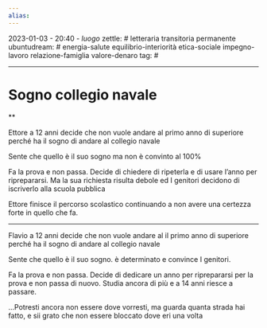 ```yaml
---
alias: 
---
```

2023-01-03 - 20:40 - *luogo*
zettle: # letteraria transitoria permanente
ubuntudream: # energia-salute equilibrio-interiorità etica-sociale impegno-lavoro relazione-famiglia valore-denaro 
tag: #

---
# Sogno collegio navale

**

Ettore a 12 anni decide che non vuole andare al primo anno di superiore perché ha il sogno di andare al collegio navale

Sente che quello è il suo sogno ma non è convinto al 100%

Fa la prova e non passa. Decide di chiedere di ripeterla e di usare l’anno per riprepararsi. Ma la sua richiesta risulta debole ed I genitori decidono di iscriverlo alla scuola pubblica

Ettore finisce il percorso scolastico continuando a non avere una certezza forte in quello che fa.

  

---

Flavio a 12 anni decide che non vuole andare al il primo anno di superiore perché ha il sogno di andare al collegio navale

Sente che quello è il suo sogno. è determinato e convince I genitori.

Fa la prova e non passa. Decide di dedicare un anno per riprepararsi per la prova e non passa di nuovo. Studia ancora di più e a 14 anni riesce a passare.

...Potresti ancora non essere dove vorresti, ma guarda quanta strada hai fatto, e sii grato che non essere bloccato dove eri una volta
